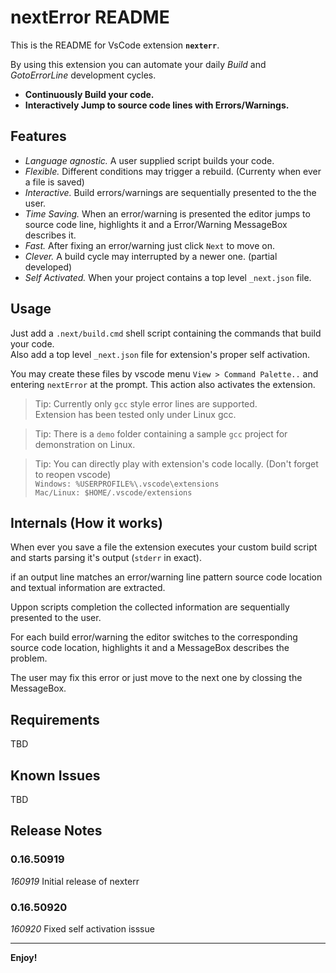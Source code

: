 # nextError README
This is the README for VsCode extension __`nexterr`__.

By using this extension you can automate your daily _Build_ and _GotoErrorLine_ development cycles.

* __Continuously Build your code.__
* __Interactively Jump to source code lines with Errors/Warnings.__


## Features

* _Language agnostic._ A user supplied script builds your code.
* _Flexible._ Different conditions may trigger a rebuild. (Currenty when ever a file is saved)
* _Interactive._ Build errors/warnings are sequentially presented to the the user.
* _Time Saving._ When an error/warning is presented the editor jumps to source code line, highlights it and a Error/Warning MessageBox describes it.
* _Fast._ After fixing an error/warning just click `Next` to move on.
* _Clever._ A build cycle may interrupted by a newer one. (partial developed)
* _Self Activated._ When your project contains a top level `_next.json` file.


## Usage

Just add a `.next/build.cmd` shell script containing the commands that build your code.<br>
Also add a top level `_next.json` file for extension's proper self activation.

You may create these files by vscode menu `View > Command Palette..` and entering `nextError` at the prompt. 
This action also activates the extension.

> Tip: Currently only `gcc` style error lines are supported.<br>
Extension has been tested only under Linux gcc.

> Tip: There is a `demo` folder containing a sample `gcc` project for demonstration on Linux.

> Tip: You can directly play with extension's code locally.
(Don't forget to reopen vscode)<br>
`Windows: %USERPROFILE%\.vscode\extensions`<br>
`Mac/Linux: $HOME/.vscode/extensions`

## Internals (How it works)

When ever you save a file the extension executes your custom build script and starts parsing it's output (`stderr` in exact).

if an output line matches an error/warning line pattern source code location and textual information are extracted.

Uppon scripts completion the collected information are sequentially presented to the user.

For each build error/warning the editor switches to the corresponding source code location, highlights it and a MessageBox describes the problem.

The user may fix this error or just move to the next one by clossing the MessageBox.


## Requirements

TBD

## Known Issues

TBD

## Release Notes

### 0.16.50919

_160919_ Initial release of nexterr

### 0.16.50920

_160920_ Fixed self activation isssue


-----------------------------------------------------------------------------------------------------------

**Enjoy!**